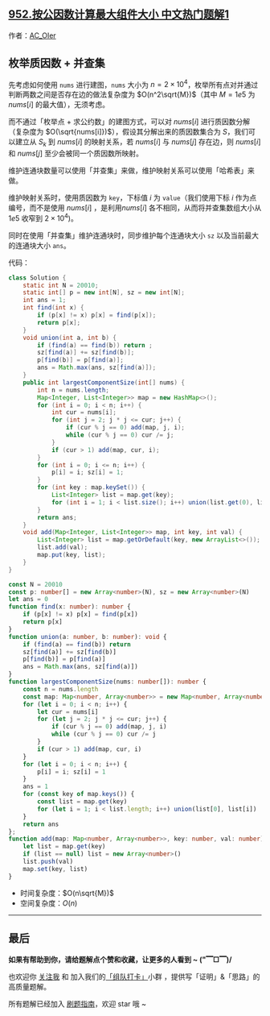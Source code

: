 ## [952.按公因数计算最大组件大小 中文热门题解1](https://leetcode.cn/problems/largest-component-size-by-common-factor/solutions/100000/by-ac_oier-mw04)

作者：[AC_OIer](https://leetcode.cn/u/AC_OIer)

## 枚举质因数 + 并查集

先考虑如何使用 `nums` 进行建图，`nums` 大小为 $n = 2 \times 10^4$，枚举所有点对并通过判断两数之间是否存在边的做法复杂度为 $O(n^2\sqrt{M})$（其中 $M = 1e5$ 为 $nums[i]$ 的最大值），无须考虑。

而不通过「枚举点 + 求公约数」的建图方式，可以对 $nums[i]$ 进行质因数分解（复杂度为 $O(\sqrt{nums[i]})$），假设其分解出来的质因数集合为 $S$，我们可以建立从 $S_{k}$ 到 $nums[i]$ 的映射关系，若 $nums[i]$ 与 $nums[j]$ 存在边，则 $nums[i]$ 和 $nums[j]$ 至少会被同一个质因数所映射。

维护连通块数量可以使用「并查集」来做，维护映射关系可以使用「哈希表」来做。

维护映射关系时，使用质因数为 `key`，下标值 $i$ 为 `value`（我们使用下标 $i$ 作为点编号，而不是使用 $nums[i]$ ，是利用$nums[i]$ 各不相同，从而将并查集数组大小从 $1e5$ 收窄到 $2 \times 10^4$)。

同时在使用「并查集」维护连通块时，同步维护每个连通块大小 `sz` 以及当前最大的连通块大小 `ans`。

代码：
```Java []
class Solution {
    static int N = 20010;
    static int[] p = new int[N], sz = new int[N];
    int ans = 1;
    int find(int x) {
        if (p[x] != x) p[x] = find(p[x]);
        return p[x];
    }
    void union(int a, int b) {
        if (find(a) == find(b)) return ;
        sz[find(a)] += sz[find(b)];
        p[find(b)] = p[find(a)];
        ans = Math.max(ans, sz[find(a)]);
    }
    public int largestComponentSize(int[] nums) {
        int n = nums.length;
        Map<Integer, List<Integer>> map = new HashMap<>();
        for (int i = 0; i < n; i++) {
            int cur = nums[i];
            for (int j = 2; j * j <= cur; j++) {
                if (cur % j == 0) add(map, j, i);
                while (cur % j == 0) cur /= j;
            }
            if (cur > 1) add(map, cur, i);
        }
        for (int i = 0; i <= n; i++) {
            p[i] = i; sz[i] = 1;
        }
        for (int key : map.keySet()) {
            List<Integer> list = map.get(key);
            for (int i = 1; i < list.size(); i++) union(list.get(0), list.get(i));
        }
        return ans;
    }
    void add(Map<Integer, List<Integer>> map, int key, int val) {
        List<Integer> list = map.getOrDefault(key, new ArrayList<>());
        list.add(val);
        map.put(key, list);
    }
}
```
```TypeScript []
const N = 20010
const p: number[] = new Array<number>(N), sz = new Array<number>(N)
let ans = 0
function find(x: number): number {
    if (p[x] != x) p[x] = find(p[x])
    return p[x]
}
function union(a: number, b: number): void {
    if (find(a) == find(b)) return 
    sz[find(a)] += sz[find(b)]
    p[find(b)] = p[find(a)]
    ans = Math.max(ans, sz[find(a)])
}
function largestComponentSize(nums: number[]): number {
    const n = nums.length
    const map: Map<number, Array<number>> = new Map<number, Array<number>>()
    for (let i = 0; i < n; i++) {
        let cur = nums[i]
        for (let j = 2; j * j <= cur; j++) {
            if (cur % j == 0) add(map, j, i)
            while (cur % j == 0) cur /= j
        }
        if (cur > 1) add(map, cur, i)
    }
    for (let i = 0; i < n; i++) {
        p[i] = i; sz[i] = 1
    }
    ans = 1
    for (const key of map.keys()) {
        const list = map.get(key)
        for (let i = 1; i < list.length; i++) union(list[0], list[i])
    }
    return ans
};
function add(map: Map<number, Array<number>>, key: number, val: number): void {
    let list = map.get(key)
    if (list == null) list = new Array<number>()
    list.push(val)
    map.set(key, list)
}
```
* 时间复杂度：$O(n\sqrt{M})$
* 空间复杂度：$O(n)$

---

## 最后

**如果有帮助到你，请给题解点个赞和收藏，让更多的人看到 ~ ("▔□▔)/**

也欢迎你 [关注我](https://oscimg.oschina.net/oscnet/up-19688dc1af05cf8bdea43b2a863038ab9e5.png) 和 加入我们的[「组队打卡」](https://leetcode-cn.com/u/ac_oier/)小群 ，提供写「证明」&「思路」的高质量题解。

所有题解已经加入 [刷题指南](https://github.com/SharingSource/LogicStack-LeetCode/wiki)，欢迎 star 哦 ~